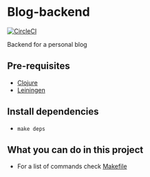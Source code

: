 # Blog-backend

[![CircleCI](https://circleci.com/gh/jac1013/blog-backend.svg?style=svg)](https://circleci.com/gh/jac1013/blog-backend)

Backend for a personal blog


## Pre-requisites
* [Clojure](https://clojure.org/guides/getting_started)
* [Leiningen](https://leiningen.org/)
    
## Install dependencies
* `make deps`
    
## What you can do in this project
* For a list of commands check [Makefile](./Makefile)
